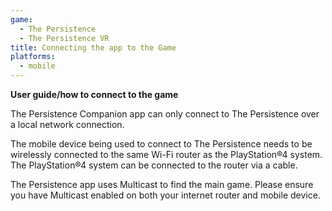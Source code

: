 ```yaml
---
game:
  - The Persistence
  - The Persistence VR
title: Connecting the app to the Game
platforms:
  - mobile
---
```

**User guide/how to connect to the game**

The Persistence Companion app can only connect to The Persistence over a local network connection.

The mobile device being used to connect to The Persistence needs to be wirelessly connected to the same Wi-Fi router as the PlayStation®4 system. The PlayStation®4 system can be connected to the router via a cable.

The Persistence app uses Multicast to find the main game. Please ensure you have Multicast enabled on both your internet router and mobile device.
